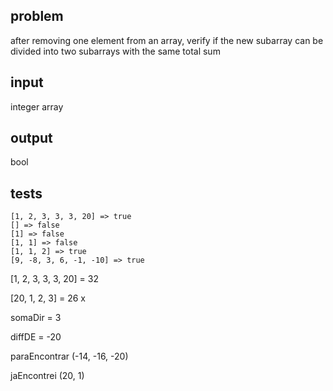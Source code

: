 ## problem

after removing one element from an array, verify if the new subarray can be divided into two subarrays with the same total sum

## input

integer array

## output

bool

## tests

    [1, 2, 3, 3, 3, 20] => true
    [] => false
    [1] => false
    [1, 1] => false
    [1, 1, 2] => true
    [9, -8, 3, 6, -1, -10] => true


[1, 2, 3, 3, 3, 20] = 32

[20, 1, 2, 3] = 26
        x

somaDir = 3

diffDE = -20

paraEncontrar (-14, -16, -20)

jaEncontrei (20, 1)